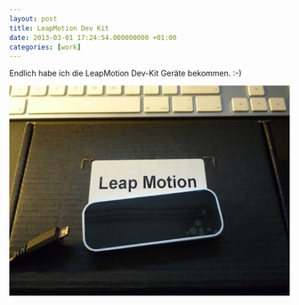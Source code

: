 ```yaml
---
layout: post
title: LeapMotion Dev Kit
date: 2013-03-01 17:24:54.000000000 +01:00
categories: [work]
---
```

Endlich habe ich die LeapMotion Dev-Kit Geräte bekommen. :-)

![/assets/images/leapmotion.jpg](/assets/images/leapmotion.jpg)
